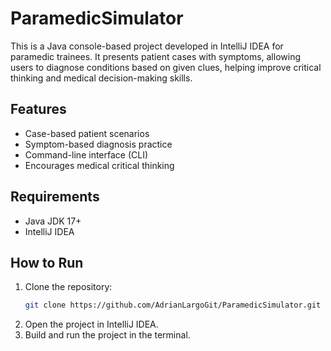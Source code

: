 # ParamedicSimulator

This is a Java console-based project developed in IntelliJ IDEA for paramedic trainees. It presents patient cases with symptoms, allowing users to diagnose conditions based on given clues, helping improve critical thinking and medical decision-making skills.

## Features
- Case-based patient scenarios
- Symptom-based diagnosis practice
- Command-line interface (CLI)
- Encourages medical critical thinking

## Requirements
- Java JDK 17+
- IntelliJ IDEA

## How to Run
1. Clone the repository:
   ```bash
   git clone https://github.com/AdrianLargoGit/ParamedicSimulator.git
   ```
2. Open the project in IntelliJ IDEA.
3. Build and run the project in the terminal.

